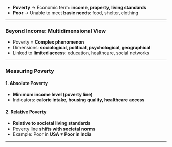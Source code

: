 
* **Poverty** → Economic term: **income, property, living standards**
* **Poor** → Unable to meet **basic needs**: food, shelter, clothing

---

### Beyond Income: Multidimensional View

* Poverty = **Complex phenomenon**
* Dimensions: **sociological, political, psychological, geographical**
* Linked to **limited access**: education, healthcare, social networks

---

### Measuring Poverty

#### 1. Absolute Poverty

* **Minimum income level (poverty line)**
* Indicators: **calorie intake, housing quality, healthcare access**

#### 2. Relative Poverty

* **Relative to societal living standards**
* Poverty line **shifts with societal norms**
* Example: Poor in **USA ≠ Poor in India**

---

